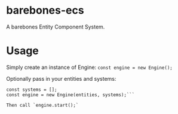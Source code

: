 # barebones-ecs

A barebones Entity Component System.

# Usage

Simply create an instance of Engine:
`const engine = new Engine();`

Optionally pass in your entities and systems:
```const entities = {};
const systems = [];
const engine = new Engine(entities, systems);```

Then call `engine.start();`